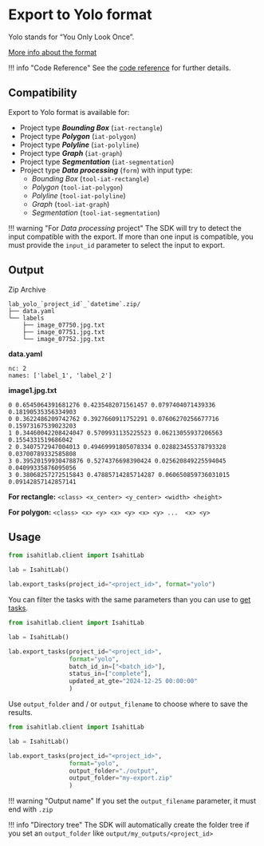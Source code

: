 # Export to Yolo format

Yolo stands for “You Only Look Once”.

[More info about the format](https://yolov8.org/yolov8-label-format)

!!! info "Code Reference"
    See the [code reference](../task.md#isahitlab.actions.task.TaskActions.export_tasks) for further details.

## Compatibility

Export to Yolo format is available for:

* Project type *__Bounding Box__* (`iat-rectangle`)
* Project type *__Polygon__* (`iat-polygon`)
* Project type *__Polyline__* (`iat-polyline`)
* Project type *__Graph__* (`iat-graph`)
* Project type *__Segmentation__* (`iat-segmentation`)
* Project type *__Data processing__* (`form`) with input type:
    * *Bounding Box* (`tool-iat-rectangle`)
    * *Polygon* (`tool-iat-polygon`)
    * *Polyline* (`tool-iat-polyline`)
    * *Graph* (`tool-iat-graph`)
    * *Segmentation* (`tool-iat-segmentation`)

!!! warning "For *Data processing* project"
    The SDK will try to detect the input compatible with the export. 
    If more than one input is compatible, you must provide the `input_id` parameter to select the input to export.

## Output

Zip Archive

```
lab_yolo_`project_id`_`datetime`.zip/
├── data.yaml
└── labels
    ├── image_07750.jpg.txt
    ├── image_07751.jpg.txt
    └── image_07752.jpg.txt
```
**data.yaml**

```
nc: 2
names: ['label_1', 'label_2']
```

**image1.jpg.txt**

```
0 0.6545064391681276 0.4235482071561457 0.0797404071439336 0.18190535356334903
0 0.3622486209742762 0.3927660911752291 0.07606270256677716 0.15973167539023203
1 0.34460042208424047 0.5709931135225523 0.06213055937206563 0.1554331519686042
2 0.3407572947004013 0.49469991805078334 0.028823455378793328 0.03700789332585808
3 0.39520159930478876 0.5274376698390424 0.025620849225594045 0.04099335876095056
3 0.38068257272515843 0.47885714285714287 0.060650859736031015 0.09142857142857141
```


**For rectangle:** `<class> <x_center> <y_center> <width> <height>`

**For polygon:** `<class> <x> <y> <x> <y> <x> <y> ...  <x> <y>`

## Usage

``` python
from isahitlab.client import IsahitLab

lab = IsahitLab()

lab.export_tasks(project_id="<project_id>", format="yolo")
```

You can filter the tasks with the same parameters than you can use to [get tasks](../task.md#isahitlab.actions.task.TaskActions.get_tasks).

``` python
from isahitlab.client import IsahitLab

lab = IsahitLab()

lab.export_tasks(project_id="<project_id>", 
                 format="yolo", 
                 batch_id_in=["<batch_id>"], 
                 status_in=["complete"], 
                 updated_at_gte="2024-12-25 00:00:00"
                 )
```

Use `output_folder` and / or `output_filename` to choose where to save the results.


``` python
from isahitlab.client import IsahitLab

lab = IsahitLab()

lab.export_tasks(project_id="<project_id>", 
                 format="yolo", 
                 output_folder="./output",
                 output_folder="my-export.zip"
                 )
```

!!! warning "Output name"
    If you set the `output_filename` parameter, it must end with `.zip`

!!! info "Directory tree"
    The SDK will automatically create the folder tree if you set an `output_folder` like `output/my_outputs/<project_id>`